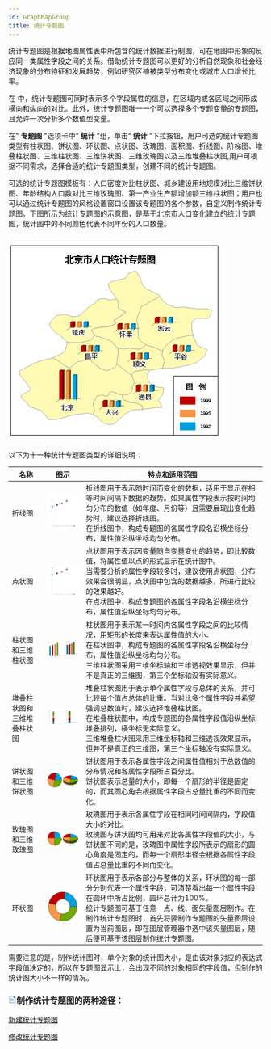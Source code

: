 ```yaml
---
id: GraphMapGroup
title: 统计专题图
---
```

统计专题图是根据地图属性表中所包含的统计数据进行制图，可在地图中形象的反应同一类属性字段之间的关系。借助统计专题图可以更好的分析自然现象和社会经济现象的分布特征和发展趋势，例如研究区植被类型分布变化或城市人口增长比率。

在
中，统计专题图可同时表示多个字段属性的信息，在区域内或各区域之间形成横向和纵向的对比。此外，统计专题图唯一一个可以选择多个专题变量的专题图，且允许一次分析多个数值型变量。

在" **专题图** "选项卡中“ **统计** ”组，单击“ **统计**
”下拉按钮，用户可选的统计专题图类型有柱状图、饼状图、环状图、点状图、玫瑰图、面积图、折线图、阶梯图、堆叠柱状图、三维柱状图、三维饼状图、三维玫瑰图以及三维堆叠柱状图,用户可根据不同需求，选择合适的统计专题图类型，创建不同的统计专题图。

可选的统计专题图模板有：人口密度对比柱状图、城乡建设用地规模对比三维饼状图、年龄结构人口数对比三维玫瑰图、第一产业生产额增加额三维柱状图；用户也可以通过统计专题图的风格设置窗口设置该专题图的各个参数，自定义制作统计专题图。下图所示为统计专题图的示意图，是基于北京市人口变化建立的统计专题图，统计图中的不同颜色代表不同年份的人口数量。

![](img/GraphMapTheme.png)  
---  
  
以下为十一种统计专题图类型的详细说明：

名称 | 图示 | 特点和适用范围  
---|---|---  
折线图 |![](img/LineChart.png)|折线图用于表示随时间而变化的数据，适用于显示在相等时间间隔下数据的趋势。如果属性字段表示按时间均匀分布的数值（如年度、月份等）且需要展现出变化趋势时，建议选择折线图。<br>在折线图中，构成专题图的各属性字段名沿横坐标分布，属性值沿纵坐标均匀分布。  
点状图 |![](img/PointChart.png)| 点状图用于表示因变量随自变量变化的趋势，即比较数值，将属性值以点的形式显示在统计图中。  <br>当需要分析的属性字段较多时，建议使用点状图，分布效果会很明显，点状图中包含的数据越多，所进行比较的效果越好。  <br>在点状图中，构成专题图的各属性字段名沿横坐标分布，属性值沿纵坐标均匀分布。  
柱状图和三维柱状图 |![](img/BarChart.png)| 柱状图用于表示某一时间内各属性字段之间的比较情况，用矩形的长度来表达属性值的大小。  <br>在柱状图中，构成专题图的各属性字段名沿横坐标分布，属性值沿纵坐标均匀分布。  <br>三维柱状图采用三维坐标轴和三维透视效果显示，但并不是真正的三维图，第三个坐标轴没有实际意义。  
堆叠柱状图和三维堆叠柱状图 |![](img/AddBarChart.png)| 堆叠柱状图用于表示单个属性字段与总体的关系，并可比较每个值占总体的比重。当对比多个属性字段并希望强调总数值时，建议选择堆叠柱状图。  <br>在堆叠柱状图中，构成专题图的各属性字段值沿纵坐标堆叠排列，横坐标无实际意义。  <br>三维堆叠柱状图采用三维坐标轴和三维透视效果显示，但并不是真正的三维图，第三个坐标轴没有实际意义。  
饼状图和三维饼状图 |![](img/PieChart.png)| 饼状图用于表示各属性字段之间属性值相对于总数值的分布情况和各属性字段所占百分比。  <br>饼状图表示总量的大小，即每一个扇形的半径是固定的，而其圆心角会根据属性字段占总量比重的不同而变化。  
玫瑰图和三维玫瑰图 |![](img/RoseChart.png)| 玫瑰图用于表示各属性字段在相同时间间隔内，字段值大小的对比。  <br>玫瑰图与饼状图均可用来对比各属性字段值的大小，与饼状图不同的是，玫瑰图中属性字段所表示的扇形的圆心角度是固定的，而每一个扇形半径会根据各属性字段值占总量比重的不同而变化。  
环状图 |![](img/RingChart.png)| 环状图用于表示各部分与整体的关系，环状图的每一部分分别代表一个属性字段，可清楚看出每一个属性字段在圆环中所占比例，圆环总计为100%。  <br>统计专题图可基于任意一点、线、面矢量图层制作。在制作统计专题图时，首先将要制作专题图的矢量图层设置为当前图层，即在图层管理器中选中该矢量图层，随后便可基于该图层制作统计专题图。

需要注意的是，制作统计图时，单个对象的统计图大小，是由该对象对应的表达式字段值决定的，所以在专题图显示上，会出现不同的对象相同的字段值，但制作的统计图大小不一样的情况。

### ![](../../img/read.gif)制作统计专题图的两种途径：

 [新建统计专题图](GraphMapDefault)

 [修改统计专题图](GraphMapDia)


